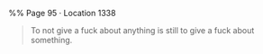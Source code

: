 %% Page 95 · Location 1338 
> To not give a fuck about anything is still to give a fuck about something. 